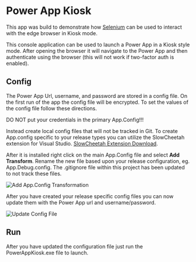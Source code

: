 # Power App Kiosk
This app was build to demonstrate how [Selenium](https://www.selenium.dev/) can be used to interact with the edge browser in Kiosk mode.

This console application can be used to launch a Power App in a Kiosk style mode.  After opening the browser it will navigate to the Power App and then authenticate using the browser (this will not work if two-factor auth is enabled).

## Config
The Power App Url, username, and password are stored in a config file.  On the first run of the app the config file will be encrypted.  To set the values of the config file follow these directions.

DO NOT put your credentials in the primary App.Config!!! 

Instead create local config files that will not be tracked in Git.  To create App.config specific to your release types you can utilize the SlowCheetah extension for Visual Studio. [SlowCheetah Extension Download](https://marketplace.visualstudio.com/items?itemName=vscps.SlowCheetah-XMLTransforms).  

After it is installed right click on the main App.Config file and select **Add Transform**.  Rename the new file based upon your release configuration, eg. App.Debug.config.  The .gitignore file within this project has been updated to not track these files.

![Add App.Config Transformation](https://user-images.githubusercontent.com/7444929/152234439-1aa19037-573c-44c5-8efd-9ff7ce84016e.png)

After you have created your release specific config files you can now update them with the Power App url and username/password.

![Update Config File](https://user-images.githubusercontent.com/7444929/152234796-395c6d7a-8ccd-4581-9f96-339679cbb03d.png)

## Run
After you have updated the configuration file just run the PowerAppKiosk.exe file to launch.
